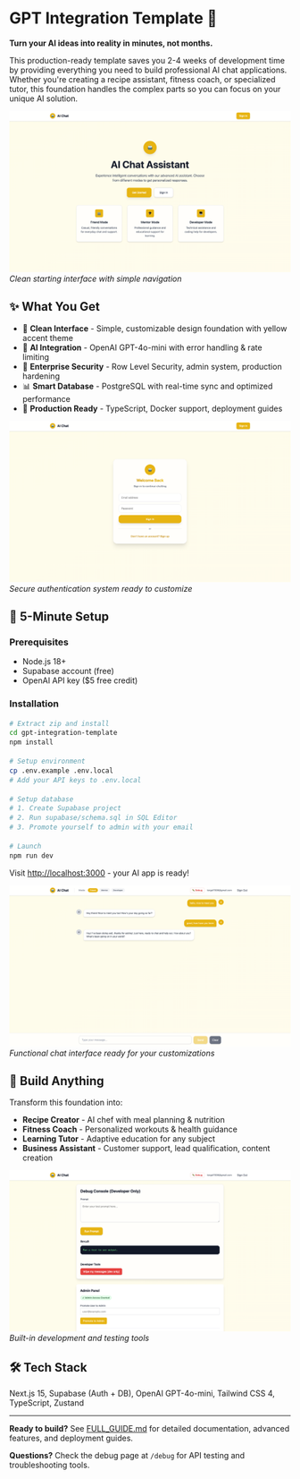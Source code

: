 # GPT Integration Template 🤖

**Turn your AI ideas into reality in minutes, not months.**

This production-ready template saves you 2-4 weeks of development time by providing everything you need to build professional AI chat applications. Whether you're creating a recipe assistant, fitness coach, or specialized tutor, this foundation handles the complex parts so you can focus on your unique AI solution.

![Application Overview](./docs/screenshots/start.png)
_Clean starting interface with simple navigation_

## ✨ What You Get

-   🎨 **Clean Interface** - Simple, customizable design foundation with yellow accent theme
-   🤖 **AI Integration** - OpenAI GPT-4o-mini with error handling & rate limiting
-   🔐 **Enterprise Security** - Row Level Security, admin system, production hardening
-   📊 **Smart Database** - PostgreSQL with real-time sync and optimized performance
-   🚀 **Production Ready** - TypeScript, Docker support, deployment guides

![Authentication](./docs/screenshots/auth.png)
_Secure authentication system ready to customize_

## 🚀 5-Minute Setup

### Prerequisites

-   Node.js 18+
-   Supabase account (free)
-   OpenAI API key ($5 free credit)

### Installation

```bash
# Extract zip and install
cd gpt-integration-template
npm install

# Setup environment
cp .env.example .env.local
# Add your API keys to .env.local

# Setup database
# 1. Create Supabase project
# 2. Run supabase/schema.sql in SQL Editor
# 3. Promote yourself to admin with your email

# Launch
npm run dev
```

Visit [http://localhost:3000](http://localhost:3000) - your AI app is ready!

![Chat Interface](./docs/screenshots/chat.png)
_Functional chat interface ready for your customizations_

## 🎨 Build Anything

Transform this foundation into:

-   **Recipe Creator** - AI chef with meal planning & nutrition
-   **Fitness Coach** - Personalized workouts & health guidance
-   **Learning Tutor** - Adaptive education for any subject
-   **Business Assistant** - Customer support, lead qualification, content creation

![Debug Tools](./docs/screenshots/debug.png)
_Built-in development and testing tools_

## 🛠️ Tech Stack

Next.js 15, Supabase (Auth + DB), OpenAI GPT-4o-mini, Tailwind CSS 4, TypeScript, Zustand

---

**Ready to build?** See [FULL_GUIDE.md](./FULL_GUIDE.md) for detailed documentation, advanced features, and deployment guides.

**Questions?** Check the debug page at `/debug` for API testing and troubleshooting tools.
